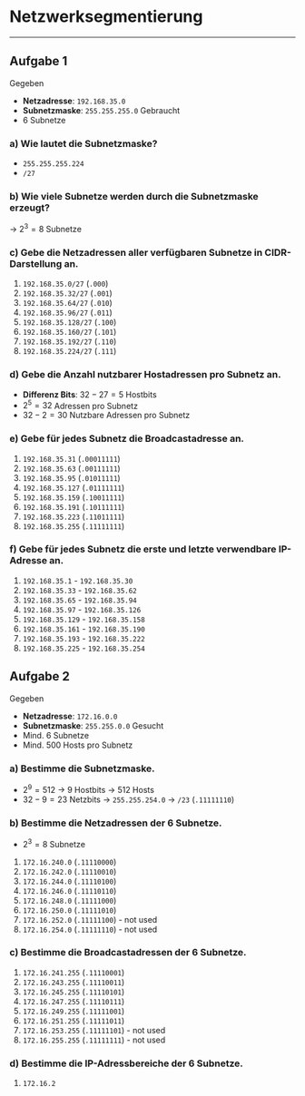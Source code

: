 # Netzwerksegmentierung
___
## Aufgabe 1
Gegeben
- **Netzadresse**: `192.168.35.0`
- **Subnetzmaske**: `255.255.255.0`
Gebraucht
- 6 Subnetze
### a) Wie lautet die Subnetzmaske?
- `255.255.255.224`
- `/27`
### b) Wie viele Subnetze werden durch die Subnetzmaske erzeugt?
→ $2^3=8$ Subnetze
### c) Gebe die Netzadressen aller verfügbaren Subnetze in CIDR-Darstellung an.
1. `192.168.35.0/27` (`.000`)
2. `192.168.35.32/27` (`.001`)
3. `192.168.35.64/27` (`.010`)
4. `192.168.35.96/27` (`.011`)
5. `192.168.35.128/27` (`.100`)
6. `192.168.35.160/27` (`.101`)
7. `192.168.35.192/27` (`.110`)
8. `192.168.35.224/27` (`.111`)
### d) Gebe die Anzahl nutzbarer Hostadressen pro Subnetz an.
- **Differenz Bits**: $32-27=5$ Hostbits
- $2^5=32$ Adressen pro Subnetz
- $32-2=30$ Nutzbare Adressen pro Subnetz
### e) Gebe für jedes Subnetz die Broadcastadresse an.
1. `192.168.35.31` (`.00011111`)
2. `192.168.35.63` (`.00111111`)
3. `192.168.35.95` (`.01011111`)
4. `192.168.35.127` (`.01111111`)
5. `192.168.35.159` (`.10011111`)
6. `192.168.35.191` (`.10111111`)
7. `192.168.35.223` (`.11011111`)
8. `192.168.35.255` (`.11111111`)
### f) Gebe für jedes Subnetz die erste und letzte verwendbare IP-Adresse an.
1. `192.168.35.1` - `192.168.35.30`
2. `192.168.35.33` - `192.168.35.62`
3. `192.168.35.65` - `192.168.35.94`
4. `192.168.35.97` - `192.168.35.126`
5. `192.168.35.129` - `192.168.35.158`
6. `192.168.35.161` - `192.168.35.190`
7. `192.168.35.193` - `192.168.35.222`
8. `192.168.35.225` - `192.168.35.254`
## Aufgabe 2
Gegeben
- **Netzadresse**: `172.16.0.0`
- **Subnetzmaske**: `255.255.0.0`
Gesucht
- Mind. 6 Subnetze
- Mind. 500 Hosts pro Subnetz
### a) Bestimme die Subnetzmaske.
- $2^9=512$
	→ 9 Hostbits
	→ 512 Hosts
- $32-9=23$ Netzbits
→ `255.255.254.0`
→ `/23` (`.11111110`)
### b) Bestimme die Netzadressen der 6 Subnetze.
- $2^3=8$ Subnetze
1. `172.16.240.0` (`.11110000`)
2. `172.16.242.0` (`.11110010`)
3. `172.16.244.0` (`.11110100`)
4. `172.16.246.0` (`.11110110`)
5. `172.16.248.0` (`.11111000`)
6. `172.16.250.0` (`.11111010`)
7. `172.16.252.0` (`.11111100`) - not used
8. `172.16.254.0` (`.11111110`) - not used
### c) Bestimme die Broadcastadressen der 6 Subnetze.
1. `172.16.241.255` (`.11110001`)
2. `172.16.243.255` (`.11110011`)
3. `172.16.245.255` (`.11110101`)
4. `172.16.247.255` (`.11110111`)
5. `172.16.249.255` (`.11111001`)
6. `172.16.251.255` (`.11111011`)
7. `172.16.253.255` (`.11111101`) - not used
8. `172.16.255.255` (`.11111111`) - not used
### d) Bestimme die IP-Adressbereiche der 6 Subnetze.
1. `172.16.2`